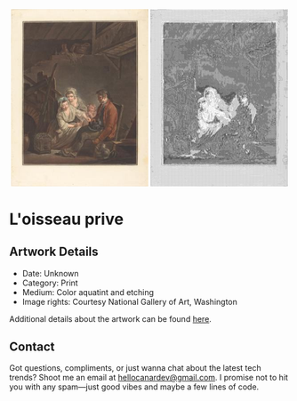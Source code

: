 <html>

<div align="center">
    <img width="49%" src="artwork.jpg" alt="artwork"/>
    <img width="49%" src="ascii_artwork.jpg" alt="artwork ASCII"/>
</div>

# L'oisseau prive

## Artwork Details

- Date: Unknown
- Category: Print
- Medium: Color aquatint and etching
- Image rights: Courtesy National Gallery of Art, Washington

Additional details about the artwork can be found [here](https://www.artsy.net/artwork/jean-francois-janinet-after-jean-jacques-lagrenee-loisseau-prive).

## Contact

Got questions, compliments, or just wanna chat about the latest tech trends? Shoot me an email
at [hellocanardev@gmail.com](mailto:hellocanardev@gmail.com). I promise not to hit you with any spam—just good vibes and
maybe a few lines of code.

</html>
